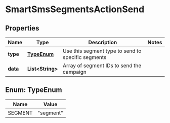 

# SmartSmsSegmentsActionSend


## Properties

| Name | Type | Description | Notes |
|------------ | ------------- | ------------- | -------------|
|**type** | [**TypeEnum**](#TypeEnum) | Use this segment type to send to specific segments |  |
|**data** | **List&lt;String&gt;** | Array of segment IDs to send the campaign |  |



## Enum: TypeEnum

| Name | Value |
|---- | -----|
| SEGMENT | &quot;segment&quot; |



